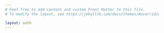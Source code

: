 ```yaml
---
# Feel free to add content and custom Front Matter to this file.
# To modify the layout, see https://jekyllrb.com/docs/themes/#overriding-theme-defaults

layout: auth
---
```

